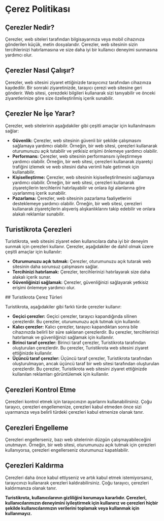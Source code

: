 # Çerez Politikası

## Çerezler Nedir?

Çerezler, web siteleri tarafından bilgisayarınıza veya mobil cihazınıza gönderilen küçük, metin dosyalarıdır. Çerezler, web sitesinin sizin tercihlerinizi hatırlamasına ve size daha iyi bir kullanıcı deneyimi sunmasına yardımcı olur.

## Çerezler Nasıl Çalışır?

Çerezler, web sitesini ziyaret ettiğinizde tarayıcınız tarafından cihazınıza kaydedilir. Bir sonraki ziyaretinizde, tarayıcı çerezi web sitesine geri gönderir. Web sitesi, çerezdeki bilgileri kullanarak sizi tanıyabilir ve önceki ziyaretlerinize göre size özelleştirilmiş içerik sunabilir.

## Çerezler Ne İşe Yarar?

Çerezler, web sitelerinin aşağıdakiler gibi çeşitli amaçlar için kullanılmasını sağlar:

* **Güvenlik:** Çerezler, web sitesinin güvenli bir şekilde çalışmasını sağlamaya yardımcı olabilir. Örneğin, bir web sitesi, çerezleri kullanarak oturumunuzu açık tutabilir ve yetkisiz erişimi önlemeye yardımcı olabilir.
* **Performans:** Çerezler, web sitesinin performansını iyileştirmeye yardımcı olabilir. Örneğin, bir web sitesi, çerezleri kullanarak ziyaretçi trafiğini izlemek ve web sitesini daha verimli hale getirmek için kullanabilir.
* **Kişiselleştirme:** Çerezler, web sitesinin kişiselleştirilmesini sağlamaya yardımcı olabilir. Örneğin, bir web sitesi, çerezleri kullanarak ziyaretçilerin tercihlerini hatırlayabilir ve onlara ilgi alanlarına göre uyarlanmış içerik sunabilir.
* **Pazarlama:** Çerezler, web sitesinin pazarlama faaliyetlerini desteklemeye yardımcı olabilir. Örneğin, bir web sitesi, çerezleri kullanarak ziyaretçilerin alışveriş alışkanlıklarını takip edebilir ve onlara alakalı reklamlar sunabilir.

## Turistikrota Çerezleri

Turistikrota, web sitesini ziyaret eden kullanıcılara daha iyi bir deneyim sunmak için çerezleri kullanır. Çerezler, aşağıdakiler de dahil olmak üzere çeşitli amaçlar için kullanılır:

- **Oturumunuzu açık tutmak:** Çerezler, oturumunuzu açık tutarak web sitesinin daha sorunsuz çalışmasını sağlar.
- **Tercihinizi hatırlamak:** Çerezler, tercihlerinizi hatırlayarak size daha alakalı içerik sunar.
- **Güvenliğinizi sağlamak:** Çerezler, güvenliğinizi sağlayarak yetkisiz erişimi önlemeye yardımcı olur.

## Turistikrota Çerez Türleri

Turistikrota, aşağıdakiler gibi farklı türde çerezler kullanır:

* **Geçici çerezler:** Geçici çerezler, tarayıcı kapandığında silinen çerezlerdir. Bu çerezler, oturumunuzu açık tutmak için kullanılır.
* **Kalıcı çerezler:** Kalıcı çerezler, tarayıcı kapandıktan sonra bile cihazınızda belirli bir süre saklanan çerezlerdir. Bu çerezler, tercihlerinizi hatırlamak ve güvenliğinizi sağlamak için kullanılır.
* **Birinci taraf çerezler:** Birinci taraf çerezler, Turistikrota tarafından oluşturulan çerezlerdir. Bu çerezler, Turistikrota web sitesini ziyaret ettiğinizde kullanılır.
* **Üçüncü taraf çerezler:** Üçüncü taraf çerezler, Turistikrota tarafından oluşturulmayan, ancak üçüncü taraf bir web sitesi tarafından oluşturulan çerezlerdir. Bu çerezler, Turistikrota web sitesini ziyaret ettiğinizde kullanılan reklamları görüntülemek için kullanılır.

## Çerezleri Kontrol Etme

Çerezleri kontrol etmek için tarayıcınızın ayarlarını kullanabilirsiniz. Çoğu tarayıcı, çerezleri engellemenize, çerezleri kabul etmeden önce sizi uyarmanıza veya belirli türdeki çerezleri kabul etmenize olanak tanır.

## Çerezleri Engelleme

Çerezleri engellerseniz, bazı web sitelerinin düzgün çalışmayabileceğini unutmayın. Örneğin, bir web sitesi, oturumunuzu açık tutmak için çerezleri kullanıyorsa, çerezleri engellerseniz oturumunuz kapatılabilir.

## Çerezleri Kaldırma

Çerezleri daha önce kabul ettiyseniz ve artık kabul etmek istemiyorsanız, tarayıcınızı kullanarak çerezleri kaldırabilirsiniz. Çoğu tarayıcı, çerezleri kaldırmanıza olanak tanır.

**Turistikrota, kullanıcılarının gizliliğini korumaya kararlıdır. Çerezleri, kullanıcılarımızın deneyimini iyileştirmek için kullanırız ve çerezleri hiçbir şekilde kullanıcılarımızın verilerini toplamak veya kullanmak için kullanmayız.**